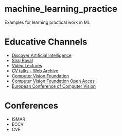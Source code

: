 # machine_learning_practice
Examples for learning practical work in ML

# Educative Channels
* [Discover Artificial Intelligence](https://www.youtube.com/channel/UCAHKM2oBfeVnokXWjpbkCew)
* [Siraj Raval](https://www.youtube.com/channel/UCWN3xxRkmTPmbKwht9FuE5A)
* [Video Lectures](http://videolectures.net/Top/Computer_Science/Computer_Vision/)
* [CV talks - Web Archive](https://web.archive.org/web/20160118230841/http://www.computervisiontalks.com/)
* [Computer Vision Foundation](https://www.youtube.com/channel/UC0n76gicaarsN_Y9YShWwhw/videos)
* [Computer Vision Foundation Open Acces](http://openaccess.thecvf.com/menu.py)
* [European Conference of Computer Vision](http://openaccess.thecvf.com/ECCV2018.py)

# Conferences
* ISMAR
* ECCV
* CVF
